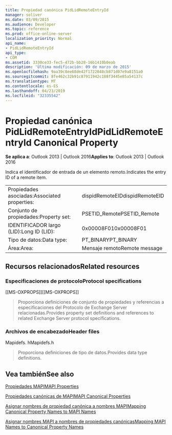 ```yaml
---
title: Propiedad canónica PidLidRemoteEntryId
manager: soliver
ms.date: 03/09/2015
ms.audience: Developer
ms.topic: reference
ms.prod: office-online-server
localization_priority: Normal
api_name:
- PidLidRemoteEntryId
api_type:
- COM
ms.assetid: 3330ce33-fec5-472b-bb28-16b1410b0eab
description: 'Última modificación: 09 de marzo de 2015'
ms.openlocfilehash: 9aa39c8ee68de42f1722048cb871d07e9a8151a0
ms.sourcegitcommit: 8fe462c32b91c87911942c188f3445e85a54137c
ms.translationtype: MT
ms.contentlocale: es-ES
ms.lasthandoff: 04/23/2019
ms.locfileid: "32335542"
---
```

# <a name="pidlidremoteentryid-canonical-property"></a><span data-ttu-id="d094c-103">Propiedad canónica PidLidRemoteEntryId</span><span class="sxs-lookup"><span data-stu-id="d094c-103">PidLidRemoteEntryId Canonical Property</span></span>

  
  
<span data-ttu-id="d094c-104">**Se aplica a**: Outlook 2013 | Outlook 2016</span><span class="sxs-lookup"><span data-stu-id="d094c-104">**Applies to**: Outlook 2013 | Outlook 2016</span></span> 
  
<span data-ttu-id="d094c-105">Indica el identificador de entrada de un elemento remoto.</span><span class="sxs-lookup"><span data-stu-id="d094c-105">Indicates the entry ID of a remote item.</span></span>
  
|||
|:-----|:-----|
|<span data-ttu-id="d094c-106">Propiedades asociadas:</span><span class="sxs-lookup"><span data-stu-id="d094c-106">Associated properties:</span></span>  <br/> |<span data-ttu-id="d094c-107">dispidRemoteEID</span><span class="sxs-lookup"><span data-stu-id="d094c-107">dispidRemoteEID</span></span>  <br/> |
|<span data-ttu-id="d094c-108">Conjunto de propiedades:</span><span class="sxs-lookup"><span data-stu-id="d094c-108">Property set:</span></span>  <br/> |<span data-ttu-id="d094c-109">PSETID_Remote</span><span class="sxs-lookup"><span data-stu-id="d094c-109">PSETID_Remote</span></span>  <br/> |
|<span data-ttu-id="d094c-110">IDENTIFICADOR largo (LID):</span><span class="sxs-lookup"><span data-stu-id="d094c-110">Long ID (LID):</span></span>  <br/> |<span data-ttu-id="d094c-111">0x00008F01</span><span class="sxs-lookup"><span data-stu-id="d094c-111">0x00008F01</span></span>  <br/> |
|<span data-ttu-id="d094c-112">Tipo de datos:</span><span class="sxs-lookup"><span data-stu-id="d094c-112">Data type:</span></span>  <br/> |<span data-ttu-id="d094c-113">PT_BINARY</span><span class="sxs-lookup"><span data-stu-id="d094c-113">PT_BINARY</span></span>  <br/> |
|<span data-ttu-id="d094c-114">Área:</span><span class="sxs-lookup"><span data-stu-id="d094c-114">Area:</span></span>  <br/> |<span data-ttu-id="d094c-115">Mensaje remoto</span><span class="sxs-lookup"><span data-stu-id="d094c-115">Remote message</span></span>  <br/> |
   
## <a name="related-resources"></a><span data-ttu-id="d094c-116">Recursos relacionados</span><span class="sxs-lookup"><span data-stu-id="d094c-116">Related resources</span></span>

### <a name="protocol-specifications"></a><span data-ttu-id="d094c-117">Especificaciones de protocolo</span><span class="sxs-lookup"><span data-stu-id="d094c-117">Protocol specifications</span></span>

<span data-ttu-id="d094c-118">[[MS-OXPROPS]]</span><span class="sxs-lookup"><span data-stu-id="d094c-118">[[MS-OXPROPS]]</span></span> 
  
> <span data-ttu-id="d094c-119">Proporciona definiciones de conjunto de propiedades y referencias a especificaciones del Protocolo de Exchange Server relacionadas.</span><span class="sxs-lookup"><span data-stu-id="d094c-119">Provides property set definitions and references to related Exchange Server protocol specifications.</span></span>
    
### <a name="header-files"></a><span data-ttu-id="d094c-120">Archivos de encabezado</span><span class="sxs-lookup"><span data-stu-id="d094c-120">Header files</span></span>

<span data-ttu-id="d094c-121">Mapidefs. h</span><span class="sxs-lookup"><span data-stu-id="d094c-121">Mapidefs.h</span></span>
  
> <span data-ttu-id="d094c-122">Proporciona definiciones de tipo de datos.</span><span class="sxs-lookup"><span data-stu-id="d094c-122">Provides data type definitions.</span></span>
    
## <a name="see-also"></a><span data-ttu-id="d094c-123">Vea también</span><span class="sxs-lookup"><span data-stu-id="d094c-123">See also</span></span>



[<span data-ttu-id="d094c-124">Propiedades MAPI</span><span class="sxs-lookup"><span data-stu-id="d094c-124">MAPI Properties</span></span>](mapi-properties.md)
  
[<span data-ttu-id="d094c-125">Propiedades canónicas de MAPI</span><span class="sxs-lookup"><span data-stu-id="d094c-125">MAPI Canonical Properties</span></span>](mapi-canonical-properties.md)
  
[<span data-ttu-id="d094c-126">Asignar nombres de propiedad canónica a nombres MAPI</span><span class="sxs-lookup"><span data-stu-id="d094c-126">Mapping Canonical Property Names to MAPI Names</span></span>](mapping-canonical-property-names-to-mapi-names.md)
  
[<span data-ttu-id="d094c-127">Asignar nombres MAPI a nombres de propiedades canónicas</span><span class="sxs-lookup"><span data-stu-id="d094c-127">Mapping MAPI Names to Canonical Property Names</span></span>](mapping-mapi-names-to-canonical-property-names.md)

